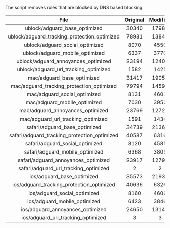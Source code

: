 The script removes rules that are blocked by DNS based blocking.


| File | Original | Modified |
|:----:|:-----:|:-----:|
| ublock/adguard_base_optimized | 30340 | 17980 |
| ublock/adguard_tracking_protection_optimized | 78981 | 13846 |
| ublock/adguard_social_optimized | 8070 | 4550 |
| ublock/adguard_mobile_optimized | 6337 | 3770 |
| ublock/adguard_annoyances_optimized | 23194 | 12408 |
| ublock/adguard_url_tracking_optimized | 1582 | 1425 |
| mac/adguard_base_optimized | 31417 | 19058 |
| mac/adguard_tracking_protection_optimized | 79794 | 14590 |
| mac/adguard_social_optimized | 8131 | 4601 |
| mac/adguard_mobile_optimized | 7030 | 3952 |
| mac/adguard_annoyances_optimized | 23769 | 12726 |
| mac/adguard_url_tracking_optimized | 1591 | 1434 |
| safari/adguard_base_optimized | 34739 | 21362 |
| safari/adguard_tracking_protection_optimized | 40587 | 6316 |
| safari/adguard_social_optimized | 8120 | 4585 |
| safari/adguard_mobile_optimized | 6368 | 3805 |
| safari/adguard_annoyances_optimized | 23917 | 12795 |
| safari/adguard_url_tracking_optimized | 2 | 2 |
| ios/adguard_base_optimized | 35573 | 21935 |
| ios/adguard_tracking_protection_optimized | 40636 | 6326 |
| ios/adguard_social_optimized | 8160 | 4606 |
| ios/adguard_mobile_optimized | 6423 | 3846 |
| ios/adguard_annoyances_optimized | 24650 | 13140 |
| ios/adguard_url_tracking_optimized | 3 | 3 |